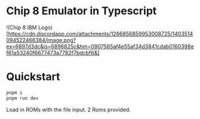 # Chip 8 Emulator in Typescript

!(Chip 8 IBM Logo)[https://cdn.discordapp.com/attachments/1266856859953008725/1403514094522466384/image.png?ex=6897d3dc&is=6896825c&hm=0907565af4e55af34d3841cdab0160398ef61a53240f6677473a7782f7bdcbf6&]


# Quickstart

```bash
pnpm i
pnpm run dev
```

Load in ROMs with the file input. 2 Roms provided.
